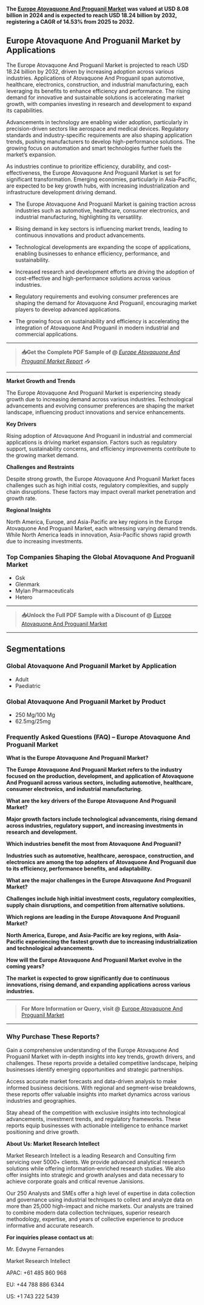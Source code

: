 <p><strong>The <a href="https://www.marketresearchintellect.com/download-sample/?rid=217527&amp;utm_source=Pulse-April-Europe&amp;utm_medium=852">Europe Atovaquone And Proguanil Market</a> was valued at USD 8.08 billion in 2024 and is expected to reach USD 18.24 billion by 2032, registering a CAGR of 14.53% from 2025 to 2032.</strong></p><h2>Europe Atovaquone And Proguanil Market by Applications&nbsp;</h2><p><p>The Europe Atovaquone And Proguanil Market is projected to reach USD 18.24 billion by 2032, driven by increasing adoption across various industries. Applications of Atovaquone And Proguanil span automotive, healthcare, electronics, construction, and industrial manufacturing, each leveraging its benefits to enhance efficiency and performance. The rising demand for innovative and sustainable solutions is accelerating market growth, with companies investing in research and development to expand its capabilities.</p><p>Advancements in technology are enabling wider adoption, particularly in precision-driven sectors like aerospace and medical devices. Regulatory standards and industry-specific requirements are also shaping application trends, pushing manufacturers to develop high-performance solutions. The growing focus on automation and smart technologies further fuels the market&rsquo;s expansion.</p><p>As industries continue to prioritize efficiency, durability, and cost-effectiveness, the Europe Atovaquone And Proguanil Market is set for significant transformation. Emerging economies, particularly in Asia-Pacific, are expected to be key growth hubs, with increasing industrialization and infrastructure development driving demand.</p></p><ul><li><p>The Europe Atovaquone And Proguanil Market is gaining traction across industries such as automotive, healthcare, consumer electronics, and industrial manufacturing, highlighting its versatility.</p></li><li><p>Rising demand in key sectors is influencing market trends, leading to continuous innovations and product advancements.</p></li><li><p>Technological developments are expanding the scope of applications, enabling businesses to enhance efficiency, performance, and sustainability.</p></li><li><p>Increased research and development efforts are driving the adoption of cost-effective and high-performance solutions across various industries.</p></li><li><p>Regulatory requirements and evolving consumer preferences are shaping the demand for Atovaquone And Proguanil, encouraging market players to develop advanced applications.</p></li><li><p>The growing focus on sustainability and efficiency is accelerating the integration of Atovaquone And Proguanil in modern industrial and commercial applications.</p></li></ul><hr /><blockquote><p><strong><span class="font-[700]">📥Get the Complete PDF Sample of @ </span></strong><em><span class="font-[700]"><a href="https://www.marketresearchintellect.com/download-sample/?rid=217527&amp;utm_source=Pulse-April-Europe&amp;utm_medium=852" target="_blank" data-tracking-control-name="article-ssr-frontend-pulse_little-text-block" data-tracking-will-navigate="" data-test-link="">Europe Atovaquone And Proguanil Market Report</a>&nbsp;📥</span></em></p></blockquote><hr /><p class="" data-start="77" data-end="360"><strong data-start="77" data-end="105">Market Growth and Trends</strong></p><p class="" data-start="77" data-end="360">The Europe Atovaquone And Proguanil Market is experiencing steady growth due to increasing demand across various industries. Technological advancements and evolving consumer preferences are shaping the market landscape, influencing product innovations and service enhancements.</p><p class="" data-start="362" data-end="606"><strong data-start="362" data-end="377">Key Drivers</strong></p><p class="" data-start="362" data-end="606">Rising adoption of Atovaquone And Proguanil in industrial and commercial applications is driving market expansion. Factors such as regulatory support, sustainability concerns, and efficiency improvements contribute to the growing market demand.</p><p class="" data-start="608" data-end="849"><strong data-start="608" data-end="637">Challenges and Restraints</strong></p><p class="" data-start="608" data-end="849">Despite strong growth, the Europe Atovaquone And Proguanil Market faces challenges such as high initial costs, regulatory complexities, and supply chain disruptions. These factors may impact overall market penetration and growth rate.</p><p class="" data-start="851" data-end="1095"><strong data-start="851" data-end="872">Regional Insights</strong></p><p class="" data-start="851" data-end="1095">North America, Europe, and Asia-Pacific are key regions in the Europe Atovaquone And Proguanil Market, each witnessing varying demand trends. While North America leads in innovation, Asia-Pacific shows rapid growth due to increasing investments.</p><p><h3>Top Companies Shaping the Global Atovaquone And Proguanil Market </h3><ul><li>Gsk</li><li>Glenmark</li><li>Mylan Pharmaceuticals</li><li>Hetero</li></ul></p><hr /><blockquote><p><strong>📥Unlock the Full PDF Sample with a Discount of @</strong> <a href="https://www.marketresearchintellect.com/ask-for-discount/?rid=217527&amp;utm_source=Pulse-April-Europe&amp;utm_medium=852">Europe Atovaquone And Proguanil Market</a></p></blockquote><hr /><p><h2>Segmentations</h2><h3>Global Atovaquone And Proguanil Market by Application</h3><ul><li>Adult</li><li>Paediatric</li></ul><h3>Global Atovaquone And Proguanil Market by Product</h3><ul><li>250 Mg/100 Mg</li><li>62.5mg/25mg</li></ul></p><h3><strong>Frequently Asked Questions (FAQ) &ndash; Europe Atovaquone And Proguanil Market</strong></h3><p><strong>What is the Europe Atovaquone And Proguanil Market?</strong></p><p><strong>The Europe Atovaquone And Proguanil Market refers to the industry focused on the production, development, and application of Atovaquone And Proguanil across various sectors, including automotive, healthcare, consumer electronics, and industrial manufacturing.</strong></p><p><strong>What are the key drivers of the Europe Atovaquone And Proguanil Market?</strong></p><p><strong>Major growth factors include technological advancements, rising demand across industries, regulatory support, and increasing investments in research and development.</strong></p><p><strong>Which industries benefit the most from Atovaquone And Proguanil?</strong></p><p><strong>Industries such as automotive, healthcare, aerospace, construction, and electronics are among the top adopters of Atovaquone And Proguanil due to its efficiency, performance benefits, and adaptability.</strong></p><p><strong>What are the major challenges in the Europe Atovaquone And Proguanil Market?</strong></p><p><strong>Challenges include high initial investment costs, regulatory complexities, supply chain disruptions, and competition from alternative solutions.</strong></p><p><strong>Which regions are leading in the Europe Atovaquone And Proguanil Market?</strong></p><p><strong>North America, Europe, and Asia-Pacific are key regions, with Asia-Pacific experiencing the fastest growth due to increasing industrialization and technological advancements.</strong></p><p><strong>How will the Europe Atovaquone And Proguanil Market evolve in the coming years?</strong></p><p><strong>The market is expected to grow significantly due to continuous innovations, rising demand, and expanding applications across various industries.</strong></p><hr /><blockquote><p><span class="font-[700]"><strong>For More Information or Query, visit&nbsp;@</strong>&nbsp;</span><span class="font-[700]"><a href="https://www.marketresearchintellect.com/product/global-atovaquone-and-proguanil-market-size-and-forcast/?utm_source=Linkedin&utm_medium=852" target="_blank" data-tracking-control-name="article-ssr-frontend-pulse_little-text-block" data-tracking-will-navigate="" data-test-link="">Europe Atovaquone And Proguanil Market</a></span></p></blockquote><hr /><h3><strong data-start="0" data-end="31">Why Purchase These Reports?</strong></h3><p class="" data-start="35" data-end="297">Gain a comprehensive understanding of the Europe Atovaquone And Proguanil Market with in-depth insights into key trends, growth drivers, and challenges. These reports provide a detailed competitive landscape, helping businesses identify emerging opportunities and strategic partnerships.</p><p class="" data-start="299" data-end="540">Access accurate market forecasts and data-driven analysis to make informed business decisions. With regional and segment-wise breakdowns, these reports offer valuable insights into market dynamics across various industries and geographies.</p><p class="" data-start="542" data-end="784">Stay ahead of the competition with exclusive insights into technological advancements, investment trends, and regulatory frameworks. These reports equip businesses with actionable intelligence to enhance market positioning and drive growth.</p><p><strong><span class="font-[700]">About Us: Market Research Intellect</span></strong></p><p><span class="">Market Research Intellect is a leading Research and Consulting firm servicing over 5000+ clients. We provide advanced analytical research solutions while offering information-enriched research studies.&nbsp;</span>We also offer insights into strategic and growth analyses and data necessary to achieve corporate goals and critical revenue Janisions.</p><p><span class="">Our 250 Analysts and SMEs offer a high level of expertise in data collection and governance using industrial techniques to collect and analyze data on more than 25,000 high-impact and niche markets. Our analysts are trained to combine modern data collection techniques, superior research methodology, expertise, and years of collective experience to produce informative and accurate research.</span></p><p><strong>For inquiries please contact us at:</strong></p><p>Mr. Edwyne Fernandes</p><p>Market Research Intellect</p><p>APAC: +61 485 860 968</p><p>EU: +44 788 886 6344</p><p>US: +1 743 222 5439</p>